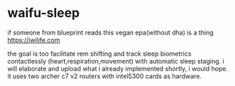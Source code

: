 # waifu-sleep

if someone from blueprint reads this vegan epa(without dha) is a thing https://iwilife.com

the goal is too facilitate rem shifting and track sleep biometrics contactlessly (heart,respiration,movement) with automatic sleep staging.
i will elaborate and upload what i already implemented shortly, i would hope.
it uses two archer c7 v2 routers with intel5300 cards as hardware.
